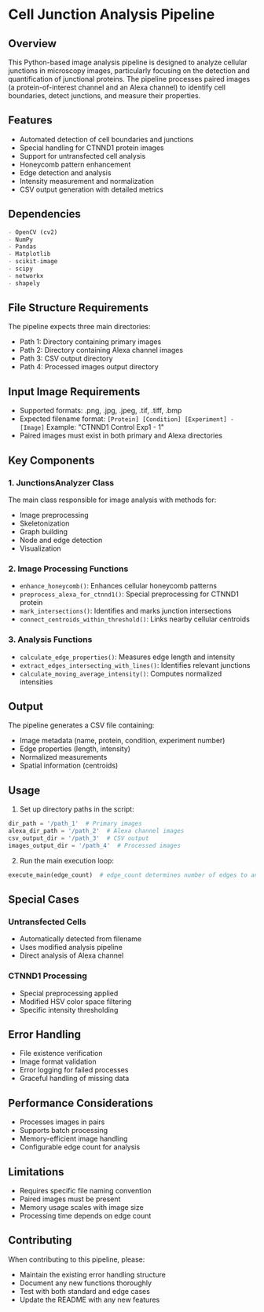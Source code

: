 # Cell Junction Analysis Pipeline

## Overview
This Python-based image analysis pipeline is designed to analyze cellular junctions in microscopy images, particularly focusing on the detection and quantification of junctional proteins. The pipeline processes paired images (a protein-of-interest channel and an Alexa channel) to identify cell boundaries, detect junctions, and measure their properties.

## Features
- Automated detection of cell boundaries and junctions
- Special handling for CTNND1 protein images
- Support for untransfected cell analysis
- Honeycomb pattern enhancement
- Edge detection and analysis
- Intensity measurement and normalization
- CSV output generation with detailed metrics

## Dependencies
```python
- OpenCV (cv2)
- NumPy
- Pandas
- Matplotlib
- scikit-image
- scipy
- networkx
- shapely
```

## File Structure Requirements
The pipeline expects three main directories:
- Path 1: Directory containing primary images
- Path 2: Directory containing Alexa channel images
- Path 3: CSV output directory
- Path 4: Processed images output directory

## Input Image Requirements
- Supported formats: .png, .jpg, .jpeg, .tif, .tiff, .bmp
- Expected filename format: `[Protein] [Condition] [Experiment] - [Image]`
  Example: "CTNND1 Control Exp1 - 1"
- Paired images must exist in both primary and Alexa directories

## Key Components

### 1. JunctionsAnalyzer Class
The main class responsible for image analysis with methods for:
- Image preprocessing
- Skeletonization
- Graph building
- Node and edge detection
- Visualization

### 2. Image Processing Functions
- `enhance_honeycomb()`: Enhances cellular honeycomb patterns
- `preprocess_alexa_for_ctnnd1()`: Special preprocessing for CTNND1 protein
- `mark_intersections()`: Identifies and marks junction intersections
- `connect_centroids_within_threshold()`: Links nearby cellular centroids

### 3. Analysis Functions
- `calculate_edge_properties()`: Measures edge length and intensity
- `extract_edges_intersecting_with_lines()`: Identifies relevant junctions
- `calculate_moving_average_intensity()`: Computes normalized intensities

## Output
The pipeline generates a CSV file containing:
- Image metadata (name, protein, condition, experiment number)
- Edge properties (length, intensity)
- Normalized measurements
- Spatial information (centroids)

## Usage

1. Set up directory paths in the script:
```python
dir_path = '/path_1'  # Primary images
alexa_dir_path = '/path_2'  # Alexa channel images
csv_output_dir = '/path_3'  # CSV output
images_output_dir = '/path_4'  # Processed images
```

2. Run the main execution loop:
```python
execute_main(edge_count)  # edge_count determines number of edges to analyze
```

## Special Cases

### Untransfected Cells
- Automatically detected from filename
- Uses modified analysis pipeline
- Direct analysis of Alexa channel

### CTNND1 Processing
- Special preprocessing applied
- Modified HSV color space filtering
- Specific intensity thresholding

## Error Handling
- File existence verification
- Image format validation
- Error logging for failed processes
- Graceful handling of missing data

## Performance Considerations
- Processes images in pairs
- Supports batch processing
- Memory-efficient image handling
- Configurable edge count for analysis

## Limitations
- Requires specific file naming convention
- Paired images must be present
- Memory usage scales with image size
- Processing time depends on edge count

## Contributing
When contributing to this pipeline, please:
- Maintain the existing error handling structure
- Document any new functions thoroughly
- Test with both standard and edge cases
- Update the README with any new features
